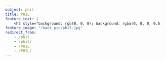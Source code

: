 ```yaml
---
subject: phil
title: PHIL
feature_text: |
    <h2 style="background: rgb(0, 0, 0); background: rgba(0, 0, 0, 0.5); color: #f1f1f1; padding: 10px;">PHIL</h2>
feature_image: "/back_pic/phil.jpg"
redirect_from:
    - /phil
    - /phil/
    - /PHIL
    - /PHIL/
---
```

